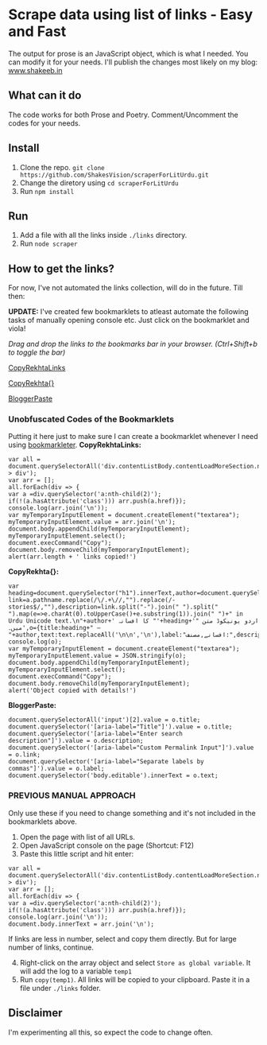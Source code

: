 # Scrape data using list of links - Easy and Fast
The output for prose is an JavaScript object, which is what I needed. You can modify it for your needs. 
I'll publish the changes most likely on my blog: www.shakeeb.in

## What can it do
The code works for both Prose and Poetry. Comment/Uncomment the codes for your needs.

## Install
1. Clone the repo.
`git clone https://github.com/ShakesVision/scraperForLitUrdu.git`
2. Change the diretory using `cd scraperForLitUrdu`
3. Run `npm install`

## Run
1. Add a file with all the links inside `./links` directory.
2. Run `node scraper`

## How to get the links? 
For now, I've not automated the links collection, will do in the future. Till then:

**UPDATE:** I've created few bookmarklets to atleast automate the following tasks of manually opening console etc. Just click on the bookmarklet and viola!

*Drag and drop the links to the bookmarks bar in your browser. (Ctrl+Shift+b to toggle the bar)*

[CopyRekhtaLinks](javascript%3A%27use+strict%27%3Bvoid+function%28%29%7Bvar+a%3Ddocument.querySelectorAll%28%22div.contentListBody.contentLoadMoreSection.nwPoetListBody+%3E+div%22%29%2Cb%3D%5B%5D%3Ba.forEach%28function%28c%29%7Bvar+d%3Dc.querySelector%28%22a%3Anth-child%282%29%22%29%3Bd.hasAttribute%28%22class%22%29%7C%7Cb.push%28d.href%29%7D%29%2Cconsole.log%28b.join%28%22%5Cn%22%29%29%3Bvar+c%3Ddocument.createElement%28%22textarea%22%29%3Bc.value%3Db.join%28%22%5Cn%22%29%2Cdocument.body.appendChild%28c%29%2Cc.select%28%29%2Cdocument.execCommand%28%22Copy%22%29%2Cdocument.body.removeChild%28c%29%2Calert%28b.length%2B%22+links+copied%21%22%29%7D%28%29%3B)

[CopyRekhta{}](javascript:%22use%20strict%22;void%20function(){var%20b=document.querySelector(%22h1%22).innerText,c=document.querySelector(%22.authorAddFavorite%22).innerText,d=document.querySelector(%22.poemPageContentBody%22).innerText,e=document.createElement(%22a%22);e.href=window.location.href;var%20a=e.pathname.replace(/\/.+\//,%22%22).replace(/-stories$/,%22%22),f=a.split(%22-%22).join(%22%20%22).split(%22%20%22).map(function(a){return%20a.charAt(0).toUpperCase()+a.substring(1)}).join(%22%20%22)+%22%20in%20Urdu%20Unicode%20text.\n%22+c+%22%20\u06A9\u0627%20\u0627\u0641\u0633\u0627\u0646\u06C1%20\%22%22+b+%22\%22%20\u0627\u0631\u062F\u0648%20\u06CC\u0648\u0646\u06CC\u06A9\u0648\u0688%20\u0645\u062A\u0646%20\u0645\u06CC\u06BA\u06D4%22,g={title:b+%22%20\u2014%20%22+c,text:d.replaceAll(%22\n\n%22,%22\n%22),label:%22\u0627\u0641\u0633\u0627\u0646\u06D2,\u0645\u0635\u0646\u0641:%22,description:f,link:a};console.log(g);var%20h=document.createElement(%22textarea%22);h.value=JSON.stringify(g),document.body.appendChild(h),h.select(),document.execCommand(%22Copy%22),document.body.removeChild(h),alert(%22Object%20copied%20with%20details!%22)}();)

[BloggerPaste](javascript%3A%27use%2520strict%27%3Bvoid%2520function%28%29%7Bdocument.querySelectorAll%28%2522input%2522%29%5B2%5D.value%3Do.title%2Cdocument.querySelector%28%2522%5Baria-label%3D%5C%2522Title%5C%2522%5D%2522%29.value%3Do.title%2Cdocument.querySelector%28%2522%5Baria-label%3D%5C%2522Enter%2520search%2520description%5C%2522%5D%2522%29.value%3Do.description%2Cdocument.querySelector%28%2522%5Baria-label%3D%5C%2522Custom%2520Permalink%2520Input%5C%2522%5D%2522%29.value%3Do.link%2Cdocument.querySelector%28%2522%5Baria-label%3D%5C%2522Separate%2520labels%2520by%2520commas%5C%2522%5D%2522%29.value%3Do.label%2Cdocument.querySelector%28%2522body.editable%2522%29.innerText%3Do.text%7D%28%29%3B)


### Unobfuscated Codes of the Bookmarklets
Putting it here just to make sure I can create a bookmarklet whenever I need using [bookmarkleter](https://chriszarate.github.io/bookmarkleter/).
**CopyRekhtaLinks:**
```
var all = document.querySelectorAll('div.contentListBody.contentLoadMoreSection.nwPoetListBody > div');
var arr = [];
all.forEach(div => {
var a =div.querySelector('a:nth-child(2)');
if(!(a.hasAttribute('class'))) arr.push(a.href)});
console.log(arr.join('\n'));
var myTemporaryInputElement = document.createElement("textarea");
myTemporaryInputElement.value = arr.join('\n');
document.body.appendChild(myTemporaryInputElement);
myTemporaryInputElement.select();
document.execCommand("Copy");
document.body.removeChild(myTemporaryInputElement);
alert(arr.length + ' links copied!')
```
**CopyRekhta{}:**
```
var heading=document.querySelector("h1").innerText,author=document.querySelector(".authorAddFavorite").innerText,text=document.querySelector(".poemPageContentBody").innerText,a=document.createElement("a");a.href=window.location.href;var link=a.pathname.replace(/\/.+\//,"").replace(/-stories$/,""),description=link.split("-").join(" ").split(" ").map(e=>e.charAt(0).toUpperCase()+e.substring(1)).join(" ")+" in Urdu Unicode text.\n"+author+' کا افسانہ "'+heading+'" اردو یونیکوڈ متن میں۔',o={title:heading+" — "+author,text:text.replaceAll('\n\n','\n'),label:"افسانے,مصنف:",description:description,link:link};
console.log(o);
var myTemporaryInputElement = document.createElement("textarea");
myTemporaryInputElement.value = JSON.stringify(o);
document.body.appendChild(myTemporaryInputElement);
myTemporaryInputElement.select();
document.execCommand("Copy");
document.body.removeChild(myTemporaryInputElement);
alert('Object copied with details!')
```
**BloggerPaste:**
```
document.querySelectorAll('input')[2].value = o.title;
document.querySelector('[aria-label="Title"]').value = o.title;
document.querySelector('[aria-label="Enter search description"]').value = o.description;
document.querySelector('[aria-label="Custom Permalink Input"]').value = o.link;
document.querySelector('[aria-label="Separate labels by commas"]').value = o.label;
document.querySelector('body.editable').innerText = o.text;
```


### PREVIOUS MANUAL APPROACH
Only use these if you need to change something and it's not included in the bookmarklets above.

1. Open the page with list of all URLs.
2. Open JavaScript console on the page (Shortcut: F12)
3. Paste this little script and hit enter:
```
var all = document.querySelectorAll('div.contentListBody.contentLoadMoreSection.nwPoetListBody > div');
var arr = [];
all.forEach(div => {
var a =div.querySelector('a:nth-child(2)');
if(!(a.hasAttribute('class'))) arr.push(a.href)});
console.log(arr.join('\n'));
document.body.innerText = arr.join('\n');
```
If links are less in number, select and copy them directly. But for large number of links, continue.

4. Right-click on the array object and select `Store as global variable`. It will add the log to a variable `temp1`
5. Run `copy(temp1)`. All links will be copied to your clipboard. Paste it in a file under `./links` folder.


## Disclaimer
I'm experimenting all this, so expect the code to change often. 